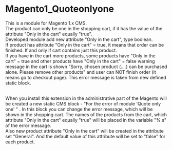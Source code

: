 # Magento1_Quoteonlyone
This is a module for Magento 1.x CMS.<br />
The product can only be one in the shopping cart, if it has the value of the attribute "Only in the cart" equally "true".<br />
Developed module add new attribute "Only in the cart", type boolean.<br />
If product has attribute  "Only in the cart" = true, it means that order can be finished. If and only if cart contains just this product. <br />
If you have in the cart more products, some products have "Only in the cart" = true and other products have "Only in the cart" = false warning message in the cart is shown "Sorry, chosen product (....) can be purchased alone. Please remove other products" and user can NOT finish order  (it means go to checkout page). This error message is taken from new defined static block.<br />
<br />

When you install this extension in the administrative part of the Magento will be created a new static CMS block - "For the error of module 'Quote only one' " . In this block you can change the error message, which will be shown in the shopping cart. The names of the products from the cart, which attribute "Only in the cart" equally "true" will be placed in the variable "% s"  of the error message.<br />
Also new product attribute "Only in the cart" will be created in the attribute set "General". And the default value of this attribute will be set to "false" for each product.
#
